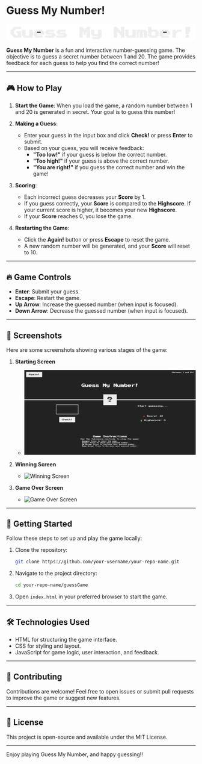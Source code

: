 # Guess My Number!

<p align="center">
  <img src="guessGame/img/logo.png" alt="Game Logo">
</p>

**Guess My Number** is a fun and interactive number-guessing game. The objective is to guess a secret number between 1 and 20. The game provides feedback for each guess to help you find the correct number!

---

## 🎮 How to Play

1. **Start the Game**: When you load the game, a random number between 1 and 20 is generated in secret. Your goal is to guess this number!

2. **Making a Guess**:
   - Enter your guess in the input box and click **Check!** or press **Enter** to submit.
   - Based on your guess, you will receive feedback:
     - **"Too low!"** if your guess is below the correct number.
     - **"Too high!"** if your guess is above the correct number.
     - **"You are right!"** if you guess the correct number and win the game!

3. **Scoring**:
   - Each incorrect guess decreases your **Score** by 1.
   - If you guess correctly, your **Score** is compared to the **Highscore**. If your current score is higher, it becomes your new **Highscore**.
   - If your **Score** reaches 0, you lose the game.

4. **Restarting the Game**:
   - Click the **Again!** button or press **Escape** to reset the game.
   - A new random number will be generated, and your **Score** will reset to 10.

---

## 🔥 Game Controls

- **Enter**: Submit your guess.
- **Escape**: Restart the game.
- **Up Arrow**: Increase the guessed number (when input is focused).
- **Down Arrow**: Decrease the guessed number (when input is focused).

---

## 📸 Screenshots

Here are some screenshots showing various stages of the game:

1. **Starting Screen**
   - ![Starting Screen](guessGame/img/starter-page.png)

3. **Winning Screen**
   - ![Winning Screen](img/win-page.png)

4. **Game Over Screen**
   - ![Game Over Screen](img/lose-page.png)

---

## 🚀 Getting Started

Follow these steps to set up and play the game locally:

1. Clone the repository:
   ```bash
   git clone https://github.com/your-username/your-repo-name.git
2. Navigate to the project directory:
   ```bash
   cd your-repo-name/guessGame
3. Open `index.html` in your preferred browser to start the game.

---

## 🛠️ Technologies Used

- HTML for structuring the game interface.
- CSS for styling and layout.
- JavaScript for game logic, user interaction, and feedback.

---

## 🤝 Contributing

Contributions are welcome! Feel free to open issues or submit pull requests to improve the game or suggest new features.

---

## 📜 License

This project is open-source and available under the MIT License.

---

Enjoy playing Guess My Number, and happy guessing!!
